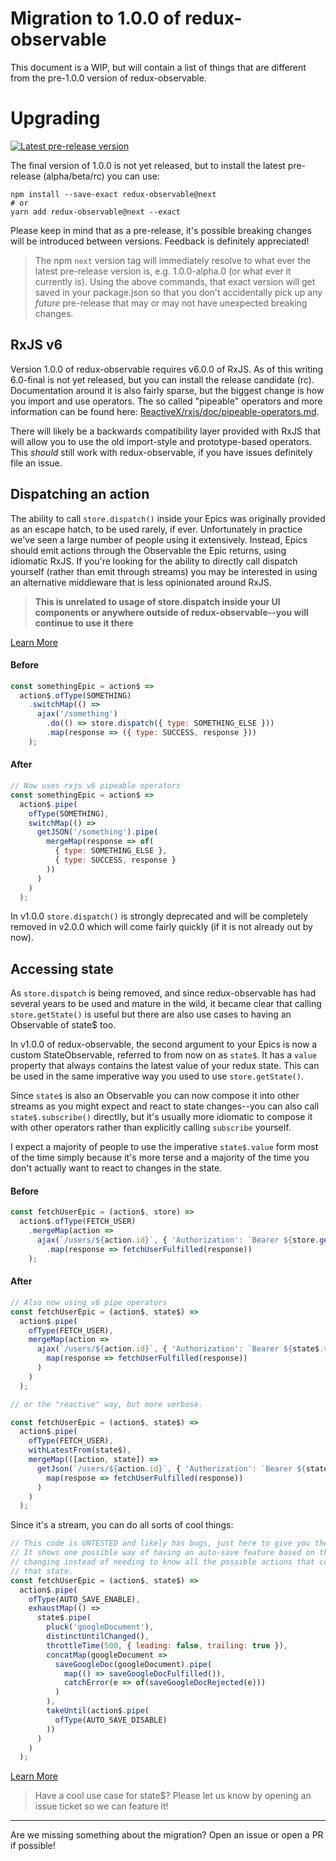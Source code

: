 # Migration to 1.0.0 of redux-observable

This document is a WIP, but will contain a list of things that are different from the pre-1.0.0 version of redux-observable.

# Upgrading

[![Latest pre-release version](https://img.shields.io/npm/v/redux-observable/next.svg?label=%22latest%20pre-release%22)](/CHANGELOG.md)

The final version of 1.0.0 is not yet released, but to install the latest pre-release (alpha/beta/rc) you can use:

```
npm install --save-exact redux-observable@next
# or
yarn add redux-observable@next --exact
```

Please keep in mind that as a pre-release, it's possible breaking changes will be introduced between versions. Feedback is definitely appreciated!

> The npm `next` version tag will immediately resolve to what ever the latest pre-release version is, e.g. 1.0.0-alpha.0 (or what ever it currently is). Using the above commands, that exact version will get saved in your package.json so that you don't accidentally pick up any _future_ pre-release that may or may not have unexpected breaking changes.

## RxJS v6

Version 1.0.0 of redux-observable requires v6.0.0 of RxJS. As of this writing 6.0-final is not yet released, but you can install the release candidate (rc). Documentation around it is also fairly sparse, but the biggest change is how you import and use operators. The so called "pipeable" operators and more information can be found here: [ReactiveX/rxjs/doc/pipeable-operators.md](https://github.com/ReactiveX/rxjs/blob/master/doc/pipeable-operators.md).

There will likely be a backwards compatibility layer provided with RxJS that will allow you to use the old import-style and prototype-based operators. This _should_ still work with redux-observable, if you have issues definitely file an issue.

## Dispatching an action

The ability to call `store.dispatch()` inside your Epics was originally provided as an escape hatch, to be used rarely, if ever. Unfortunately in practice we've seen a large number of people using it extensively. Instead, Epics should emit actions through the Observable the Epic returns, using idiomatic RxJS. If you're looking for the ability to directly call dispatch yourself (rather than emit through streams) you may be interested in using an alternative middleware that is less opinionated around RxJS.

> **This is unrelated to usage of store.dispatch inside your UI components or anywhere outside of redux-observable--you will continue to use it there**

[Learn More](https://github.com/redux-observable/redux-observable/pull/346)

#### Before

```js
const somethingEpic = action$ =>
  action$.ofType(SOMETHING)
    .switchMap(() =>
      ajax('/something')
        .do(() => store.dispatch({ type: SOMETHING_ELSE }))
        .map(response => ({ type: SUCCESS, response }))
    );
```

#### After

```js
// Now uses rxjs v6 pipeable operators
const somethingEpic = action$ =>
  action$.pipe(
    ofType(SOMETHING),
    switchMap(() =>
      getJSON('/something').pipe(
        mergeMap(response => of(
          { type: SOMETHING_ELSE },
          { type: SUCCESS, response }
        ))
      )
    )
  );
```

In v1.0.0 `store.dispatch()` is strongly deprecated and will be completely removed in v2.0.0 which will come fairly quickly (if it is not already out by now).

## Accessing state

As `store.dispatch` is being removed, and since redux-observable has had several years to be used and mature in the wild, it became clear that calling `store.getState()` is useful but there are also use cases to having an Observable of state$ too.

In v1.0.0 of redux-observable, the second argument to your Epics is now a custom StateObservable, referred to from now on as `state$`. It has a `value` property that always contains the latest value of your redux state. This can be used in the same imperative way you used to use `store.getState()`.

Since `state$` is also an Observable you can now compose it into other streams as you might expect and react to state changes--you can also call `state$.subscribe()` directlly, but it's usually more idiomatic to compose it with other operators rather than explicitly calling `subscribe` yourself.

I expect a majority of people to use the imperative `state$.value` form most of the time simply because it's more terse and a majority of the time you don't actually want to react to changes in the state.

#### Before

```js
const fetchUserEpic = (action$, store) =>
  action$.ofType(FETCH_USER)
    .mergeMap(action =>
      ajax(`/users/${action.id}`, { 'Authorization': `Bearer ${store.getState().authToken}` }) // <----- here
        .map(response => fetchUserFulfilled(response))
    );
```

#### After

```js
// Also now using v6 pipe operators
const fetchUserEpic = (action$, state$) =>
  action$.pipe(
    ofType(FETCH_USER),
    mergeMap(action =>
      ajax(`/users/${action.id}`, { 'Authorization': `Bearer ${state$.value.authToken}` })).pipe( // <----- here
        map(response => fetchUserFulfilled(response))
      )
    )
  );

// or the "reactive" way, but more verbose.

const fetchUserEpic = (action$, state$) =>
  action$.pipe(
    ofType(FETCH_USER),
    withLatestFrom(state$),
    mergeMap(([action, state]) =>
      getJson(`/users/${action.id}`, { 'Authorization': `Bearer ${state.authToken}` }).pipe(
        map(respose => fetchUserFulfilled(response))
      )
    )
  );
```

Since it's a stream, you can do all sorts of cool things:

```js
// This code is UNTESTED and likely has bugs, just here to give you the gist.
// It shows one possible way of having an auto-save feature based on the state
// changing instead of needing to know all the possible actions that could change
// that state.
const fetchUserEpic = (action$, state$) =>
  action$.pipe(
    ofType(AUTO_SAVE_ENABLE),
    exhaustMap(() =>
      state$.pipe(
        pluck('googleDocument'),
        distinctUntilChanged(),
        throttleTime(500, { leading: false, trailing: true }),
        concatMap(googleDocument =>
          saveGoogleDoc(googleDocument).pipe(
            map(() => saveGoogleDocFulfilled()),
            catchError(e => of(saveGoogleDocRejected(e)))
          )
        ),
        takeUntil(action$.pipe(
          ofType(AUTO_SAVE_DISABLE)
        ))
      )
    )
  );
```

[Learn More](https://github.com/redux-observable/redux-observable/pull/410)

> Have a cool use case for state$? Please let us know by opening an issue ticket so we can feature it!

***

Are we missing something about the migration? Open an issue or open a PR if possible!
